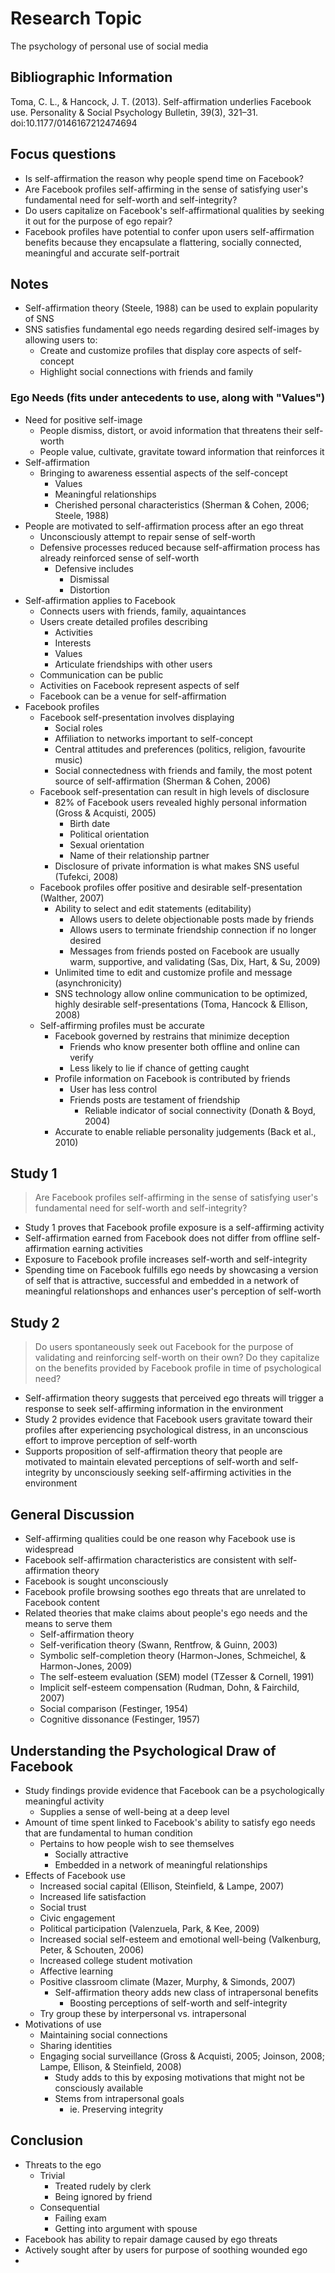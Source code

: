 # Research Topic

The psychology of personal use of social media

## Bibliographic Information

Toma, C. L., & Hancock, J. T. (2013). Self-affirmation underlies Facebook use. Personality & Social Psychology Bulletin, 39(3), 321–31. doi:10.1177/0146167212474694

## Focus questions

- Is self-affirmation the reason why people spend time on Facebook?
- Are Facebook profiles self-affirming in the sense of satisfying user's fundamental need for self-worth and self-integrity?
- Do users capitalize on Facebook's self-affirmational qualities by seeking it out for the purpose of ego repair?
- Facebook profiles have potential to confer upon users self-affirmation benefits because they encapsulate a flattering, socially connected, meaningful and accurate self-portrait

## Notes

- Self-affirmation theory (Steele, 1988) can be used to explain popularity of SNS
- SNS satisfies fundamental ego needs regarding desired self-images by allowing users to:
	- Create and customize profiles that display core aspects of self-concept
	- Highlight social connections with friends and family

### Ego Needs (fits under antecedents to use, along with "Values")

- Need for positive self-image
	- People dismiss, distort, or avoid information that threatens their self-worth
	- People value, cultivate, gravitate toward information that reinforces it
- Self-affirmation
	- Bringing to awareness essential aspects of the self-concept
		- Values
		- Meaningful relationships
		- Cherished personal characteristics (Sherman & Cohen, 2006; Steele, 1988)
- People are motivated to self-affirmation process after an ego threat
	- Unconsciously attempt to repair sense of self-worth
	- Defensive processes reduced because self-affirmation process has already reinforced sense of self-worth
		- Defensive includes
			- Dismissal
			- Distortion
- Self-affirmation applies to Facebook
	- Connects users with friends, family, aquaintances
	- Users create detailed profiles describing
		- Activities
		- Interests
		- Values
		- Articulate friendships with other users
	- Communication can be public
	- Activities on Facebook represent aspects of self
	- Facebook can be a venue for self-affirmation
- Facebook profiles
	- Facebook self-presentation involves displaying
		- Social roles
		- Affiliation to networks important to self-concept
		- Central attitudes and preferences (politics, religion, favourite music)
		- Social connectedness with friends and family, the most potent source of self-affirmation (Sherman & Cohen, 2006)
	- Facebook self-presentation can result in high levels of disclosure
		- 82% of Facebook users revealed highly personal information (Gross & Acquisti, 2005)
			- Birth date
			- Political orientation
			- Sexual orientation
			- Name of their relationship partner
		- Disclosure of private information is what makes SNS useful (Tufekci, 2008)
	- Facebook profiles offer positive and desirable self-presentation (Walther, 2007)
		- Ability to select and edit statements (editability)
			- Allows users to delete objectionable posts made by friends
			- Allows users to terminate friendship connection if no longer desired
			- Messages from friends posted on Facebook are usually warm, supportive, and validating (Sas, Dix, Hart, & Su, 2009)
		- Unlimited time to edit and customize profile and message (asynchronicity)
		- SNS technology allow online communication to be optimized, highly desirable self-presentations (Toma, Hancock & Ellison, 2008)
	- Self-affirming profiles must be accurate
		- Facebook governed by restrains that minimize deception
			- Friends who know presenter both offline and online can verify
			- Less likely to lie if chance of getting caught
		- Profile information on Facebook is contributed by friends
			- User has less control
			- Friends posts are testament of friendship
				- Reliable indicator of social connectivity (Donath & Boyd, 2004)
		- Accurate to enable reliable personality judgements (Back et al., 2010)

## Study 1

>Are Facebook profiles self-affirming in the sense of satisfying user's fundamental need for self-worth and self-integrity?

- Study 1 proves that Facebook profile exposure is a self-affirming activity
- Self-affirmation earned from Facebook does not differ from offline self-affirmation earning activities
- Exposure to Facebook profile increases self-worth and self-integrity
- Spending time on Facebook fulfills ego needs by showcasing a version of self that is attractive, successful and embedded in a network of meaningful relationshops and enhances user's perception of self-worth

## Study 2

>Do users spontaneously seek out Facebook for the purpose of validating and reinforcing self-worth on their own? Do they capitalize on the benefits provided by Facebook profile in time of psychological need?

- Self-affirmation theory suggests that perceived ego threats will trigger a response to seek self-affirming information in the environment
- Study 2 provides evidence that Facebook users gravitate toward their profiles after experiencing psychological distress, in an unconscious effort to improve perception of self-worth
- Supports proposition of self-affirmation theory that people are motivated to maintain elevated perceptions of self-worth and self-integrity by unconsciously seeking self-affirming activities in the environment

## General Discussion

- Self-affirming qualities could be one reason why Facebook use is widespread
- Facebook self-affirmation characteristics are consistent with self-affirmation theory
- Facebook is sought unconsciously
- Facebook profile browsing soothes ego threats that are unrelated to Facebook content
- Related theories that make claims about people's ego needs and the means to serve them
	- Self-affirmation theory
	- Self-verification theory (Swann, Rentfrow, & Guinn, 2003)
	- Symbolic self-completion theory (Harmon-Jones, Schmeichel, & Harmon-Jones, 2009)
	- The self-esteem evaluation (SEM) model (TZesser & Cornell, 1991)
	- Implicit self-esteem compensation (Rudman, Dohn, & Fairchild, 2007)
	- Social comparison (Festinger, 1954)
	- Cognitive dissonance (Festinger, 1957)

## Understanding the Psychological Draw of Facebook

- Study findings provide evidence that Facebook can be a psychologically meaningful activity
	- Supplies a sense of well-being at a deep level
- Amount of time spent linked to Facebook's ability to satisfy ego needs that are fundamental to human condition
	- Pertains to how people wish to see themselves
		- Socially attractive
		- Embedded in a network of meaningful relationships
- Effects of Facebook use
	- Increased social capital (Ellison, Steinfield, & Lampe, 2007)
	- Increased life satisfaction
	- Social trust
	- Civic engagement
	- Political participation (Valenzuela, Park, & Kee, 2009)
	- Increased social self-esteem and emotional well-being (Valkenburg, Peter, & Schouten, 2006)
	- Increased college student motivation
	- Affective learning
	- Positive classroom climate (Mazer, Murphy, & Simonds, 2007)
		- Self-affirmation theory adds new class of intrapersonal benefits
			- Boosting perceptions of self-worth and self-integrity
	- Try group these by interpersonal vs. intrapersonal
- Motivations of use
	- Maintaining social connections
	- Sharing identities
	- Engaging social surveillance (Gross & Acquisti, 2005; Joinson, 2008; Lampe, Ellison, & Steinfield, 2008)
		- Study adds to this by exposing motivations that might not be consciously available
		- Stems from intrapersonal goals
			- ie. Preserving integrity

## Conclusion

- Threats to the ego
	- Trivial
		- Treated rudely by clerk
		- Being ignored by friend
	- Consequential
		- Failing exam
		- Getting into argument with spouse
- Facebook has ability to repair damage caused by ego threats
- Actively sought after by users for purpose of soothing wounded ego
- 









